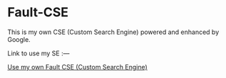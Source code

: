 # Fault-CSE
This is my own CSE (Custom Search Engine) powered and enhanced by Google. 

Link to use my SE :—

[Use my own Fault CSE (Custom Search Engine)](https://cse.google.com/cse?cx=74cdb67f1aa0546af)
